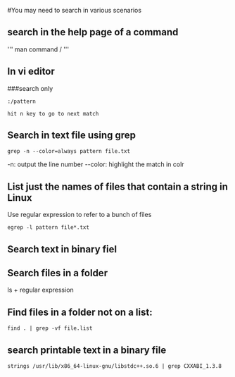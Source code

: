 #You may need to search in various scenarios
## search in the help page of a command
'''
man command
/
'''
##  In vi editor
###search only
```
:/pattern

hit n key to go to next match
```




## Search in text file using grep
```
grep -n --color=always pattern file.txt

```
-n: output the line number
--color: highlight the match in colr

## List just the names of files that contain a string in Linux
Use regular expression to refer to a bunch of files
```
egrep -l pattern file*.txt
```
## Search text in binary fiel

## Search files in a folder
ls + regular expression

##  Find files in a folder not on a list:
```
find . | grep -vf file.list 
```

## search printable text in a binary file
```
strings /usr/lib/x86_64-linux-gnu/libstdc++.so.6 | grep CXXABI_1.3.8

```
